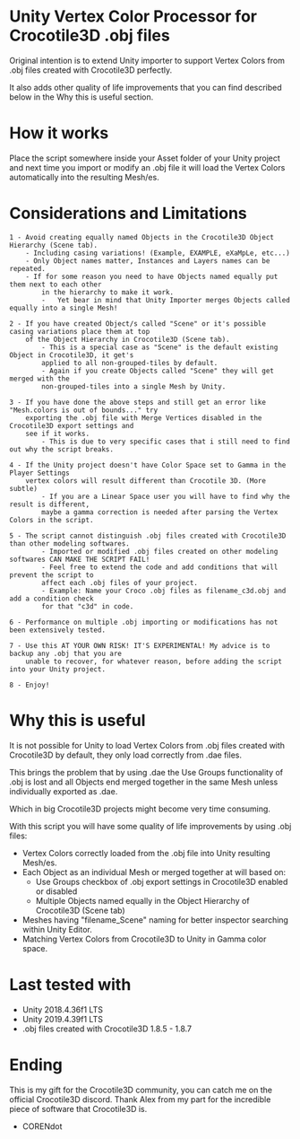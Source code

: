 # Unity Vertex Color Processor for Crocotile3D .obj files

Original intention is to extend Unity importer to support Vertex Colors
from .obj files created with Crocotile3D perfectly.

It also adds other quality of life improvements that you can find described
below in the Why this is useful section.

# How it works

Place the script somewhere inside your Asset folder of your Unity project and next time
you import or modify an .obj file it will load the Vertex Colors automatically into the resulting 
Mesh/es.

# Considerations and Limitations

    1 - Avoid creating equally named Objects in the Crocotile3D Object Hierarchy (Scene tab). 
        - Including casing variations! (Example, EXAMPLE, eXaMpLe, etc...)
        - Only Object names matter, Instances and Layers names can be repeated.
        - If for some reason you need to have Objects named equally put them next to each other
            in the hierarchy to make it work.
            -   Yet bear in mind that Unity Importer merges Objects called equally into a single Mesh!

    2 - If you have created Object/s called "Scene" or it's possible casing variations place them at top
        of the Object Hierarchy in Crocotile3D (Scene tab).
            - This is a special case as "Scene" is the default existing Object in Crocotile3D, it get's
            applied to all non-grouped-tiles by default. 
            - Again if you create Objects called "Scene" they will get merged with the 
            non-grouped-tiles into a single Mesh by Unity.
            
    3 - If you have done the above steps and still get an error like "Mesh.colors is out of bounds..." try
        exporting the .obj file with Merge Vertices disabled in the Crocotile3D export settings and 
        see if it works.
            - This is due to very specific cases that i still need to find out why the script breaks.
            
    4 - If the Unity project doesn't have Color Space set to Gamma in the Player Settings 
        vertex colors will result different than Crocotile 3D. (More subtle)
            - If you are a Linear Space user you will have to find why the result is different,
            maybe a gamma correction is needed after parsing the Vertex Colors in the script.
            
    5 - The script cannot distinguish .obj files created with Crocotile3D than other modeling softwares. 
            - Imported or modified .obj files created on other modeling softwares CAN MAKE THE SCRIPT FAIL!
            - Feel free to extend the code and add conditions that will prevent the script to 
            affect each .obj files of your project. 
            - Example: Name your Croco .obj files as filename_c3d.obj and add a condition check 
            for that "c3d" in code.        
        
    6 - Performance on multiple .obj importing or modifications has not been extensively tested.
    
    7 - Use this AT YOUR OWN RISK! IT'S EXPERIMENTAL! My advice is to backup any .obj that you are 
        unable to recover, for whatever reason, before adding the script into your Unity project.

    8 - Enjoy!

# Why this is useful

It is not possible for Unity to load Vertex Colors from .obj files created with Crocotile3D by default, they only load correctly from .dae files.

This brings the problem that by using .dae the Use Groups functionality of .obj is lost and all Objects end merged together in the same Mesh unless individually exported as .dae. 

Which in big Crocotile3D projects might become very time consuming.

With this script you will have some quality of life improvements by using .obj files: 

- Vertex Colors correctly loaded from the .obj file into Unity resulting Mesh/es.
- Each Object as an individual Mesh or merged together at will based on:
    - Use Groups checkbox of .obj export settings in Crocotile3D enabled or disabled
    - Multiple Objects named equally in the Object Hierarchy of Crocotile3D (Scene tab)
- Meshes having "filename_Scene" naming for better inspector searching within Unity Editor.
- Matching Vertex Colors from Crocotile3D to Unity in Gamma color space.

# Last tested with

- Unity 2018.4.36f1 LTS
- Unity 2019.4.39f1 LTS
- .obj files created with Crocotile3D 1.8.5 - 1.8.7

# Ending

This is my gift for the Crocotile3D community, you can catch me on the official Crocotile3D discord. Thank Alex from my part for the incredible piece of software that Crocotile3D is.
- CORENdot
